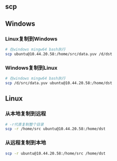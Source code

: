 ## scp

## Windows

### Linux复制到Windows

```bash
# 在windows mingw64 bash执行
scp ubuntu@10.44.20.58:/home/src/data.yuv /d/dst
```

### Windows复制到Linux

```bash
# 在windows mingw64 bash执行
scp /d/src/data.yuv ubuntu@10.44.20.58:/home/dst
```

## Linux

### 从本地复制到远程

```bash
# -r代表复制整个目录
scp -r /home/src ubuntu@10.44.20.58:/home/dst
```

### 从远程复制到本地

```bash
scp -r ubuntu@10.44.20.58:/home/src /home/dst
```

